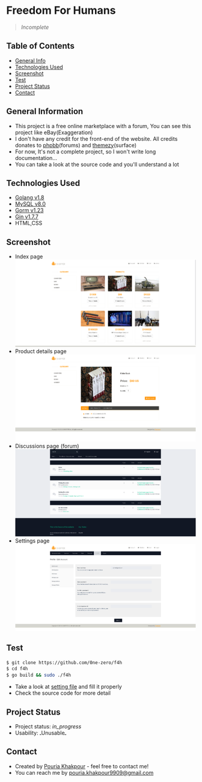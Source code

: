 # Freedom For Humans
> *Incomplete*

## Table of Contents
* [General Info](#general-information)
* [Technologies Used](#technologies-used)
* [Screenshot](#screenshot)
* [Test](#test)
* [Project Status](#project-status)
* [Contact](#contact)

## General Information
- This project is a free online marketplace with a forum, You can see this project like eBay(Exaggeration)
- I don't have any credit for the front-end of the website. All credits donates to [phpbb](http://www.phpbb-seo.com/)(forums) and [themezy](https://www.themezy.com/)(surface)
- For now, It's not a complete project, so I won't write long documentation...
- You can take a look at the source code and you'll understand a lot
## Technologies Used
- [Golang v1.8](https://go.dev)
- [MySQL v8.0](https://mysql.com)
- [Gorm v1.23](https://gorm.io)
- [Gin v1.7.7](https://github.com/gin-gonic/gin)
- HTML,CSS

## Screenshot
- Index page
![Index](./statics/images/screenshot/index.png)
- Product details page
![ProductDetails](./statics/images/screenshot/product_details.png)
- Discussions page (forum)
![Discussions](./statics/images/screenshot/discussions.png)
- Settings page
![Settings](./statics/images/screenshot/settings.png)
## Test
```bash
$ git clone https://github.com/0ne-zero/f4h
$ cd f4h
$ go build && sudo ./f4h
```
- Take a look at [setting file](./config/setting.json) and fill it properly
- Check the source code for more detail

## Project Status
- Project status: _in_progress_
- Usability: ـUnusableـ
## Contact
- Created by [Pouria Khakpour](https://github.com/0ne-zero) - feel free to contact me!
- You can reach me by pouria.khakpour9909@gmail.com
